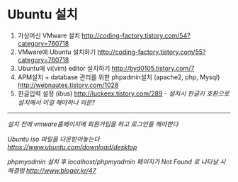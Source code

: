 Ubuntu 설치
============

1. 가상머신 VMware 설치 http://coding-factory.tistory.com/54?category=760718
2. VMware에 Ubuntu 설치하기 http://coding-factory.tistory.com/55?category=760718
3. Ubuntu에 vi(vim) editor 설치하기 http://byd0105.tistory.com/7
4. APM설치 + database 관리를 위한 phpadmin설치 (apache2, php, Mysql) http://webnautes.tistory.com/1028
5. 한글입력 설정 (ibus) http://luckeex.tistory.com/289 - _설치시 한글키 호환으로설치해서 이걸 해야하나 의문?_

------------------------------------------------------------------------------
*설치 전에 vmware홈페이지에 회원가입을 하고 로그인을 해야한다*

*Ubuntu iso 파일을 다운받아놓는다 https://www.ubuntu.com/download/desktop*

*phpmyadmin 설치 후 localhost/phpmyadmin 페이지가 Not Found 로 나타날 시 해결법 http://www.bloger.kr/47*
